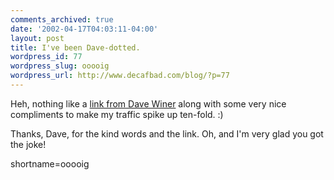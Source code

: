 ```yaml
---
comments_archived: true
date: '2002-04-17T04:03:11-04:00'
layout: post
title: I've been Dave-dotted.
wordpress_id: 77
wordpress_slug: ooooig
wordpress_url: http://www.decafbad.com/blog/?p=77
---
```

<p>Heh, nothing like a <a href="http://scriptingnews.userland.com/backissues/2002/04/16#lf2aacb8c904c3a8ee36e96711527cf1c">link from Dave Winer</a> along with some very nice compliments to make my traffic spike up ten-fold.  :)</p>
<p>Thanks, Dave, for the kind words and the link.  Oh, and I'm very glad you got the joke!</p>
<!--more-->
shortname=ooooig
